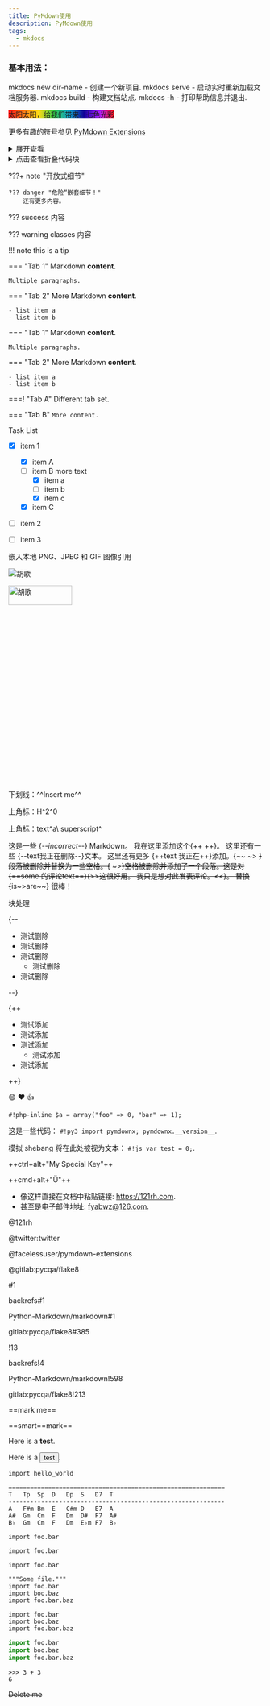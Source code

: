 ```yaml
---
title: PyMdown使用
description: PyMdown使用
tags:
  - mkdocs
---
```


### 基本用法：

mkdocs new dir-name - 创建一个新项目.
mkdocs serve - 启动实时重新加载文档服务器.
mkdocs build - 构建文档站点.
mkdocs -h - 打印帮助信息并退出.

<font style="background: linear-gradient( to right, #ff1616, #ff7716, #ffdc16, #36c945, #10a5ce, #0f0096, #a51eff, #ff1616);">太阳太阳，给我们带来，七色光彩</font>


更多有趣的符号参见 [PyMdown Extensions](https://facelessuser.github.io/pymdown-extensions/)



<details>
  <summary>展开查看</summary>
  <pre><code> 
     System.out.println("Hello");
  </code></pre>
</details>


<details>
<summary>点击查看折叠代码块</summary>
    System.out.println("Hello");
</details>

???+ note "开放式细节"

    ??? danger "危险“嵌套细节！"
        还有更多内容。

??? success
     内容

??? warning classes
     内容

!!! note
    this is a tip


=== "Tab 1"
    Markdown **content**.

    Multiple paragraphs.

=== "Tab 2"
    More Markdown **content**.

    - list item a
    - list item b


=== "Tab 1"
    Markdown **content**.

    Multiple paragraphs.

=== "Tab 2"
    More Markdown **content**.

    - list item a
    - list item b

===! "Tab A"
    Different tab set.

=== "Tab B"
    ```
    More content.
    ```


Task List

- [X] item 1
    * [X] item A
    * [ ] item B
        more text
        + [x] item a
        + [ ] item b
        + [x] item c
    * [X] item C
- [ ] item 2
- [ ] item 3


嵌入本地 PNG、JPEG 和 GIF 图像引用

![胡歌](https://qnimg.yi2.net/FhU9fQqfN0T7FmxlWv6sGUCJ2oss "胡歌")

<img src="https://qnimg.yi2.net/FhU9fQqfN0T7FmxlWv6sGUCJ2oss" alt="胡歌"
title="胡歌" width="50%" height="10%" />


下划线：^^Insert me^^

上角标：H^2^0

上角标：text^a\ superscript^

这是一些 {--*incorrect*--} Markdown。 我在这里添加这个{++ ++}。 这里还有一些 {--text我正在删除--}文本。 这里还有更多 {++text 我正在++}添加。{~~ ~>  ~~}段落被删除并替换为一些空格。{~~ ~>~~}空格被删除并添加了一个段落。这是对 {==some 的评论text==}{>>这很好用。 我只是想对此发表评论。<<}。 替换 {~~is~>are~~} 很棒！

块处理

{--

* 测试删除
* 测试删除
* 测试删除
     * 测试删除
* 测试删除

--}

{++

* 测试添加
* 测试添加
* 测试添加
     * 测试添加
* 测试添加

++}


:smile: :heart: :thumbsup:

`#!php-inline $a = array("foo" => 0, "bar" => 1);`

这是一些代码： `#!py3 import pymdownx; pymdownx.__version__`.

模拟 shebang 将在此处被视为文本： ` #!js var test = 0; `.

++ctrl+alt+"My Special Key"++

++cmd+alt+"&Uuml;"++

- 像这样直接在文档中粘贴链接: https://121rh.com.
- 甚至是电子邮件地址: fyabwz@126.com.

@121rh

@twitter:twitter


@facelessuser/pymdown-extensions

@gitlab:pycqa/flake8

#1

backrefs#1

Python-Markdown/markdown#1

gitlab:pycqa/flake8#385

!13

backrefs!4

Python-Markdown/markdown!598

gitlab:pycqa/flake8!213

==mark me==

==smart==mark==


<!--我们只允许 strip_comments 和 strip_js_on_attributes
      在这个例子中。 -->

Here is a <strong onclick="myFunction();">test</strong>.
<script>
    function myFunction(){
        alert("弹窗测试");
    }
</script>
Here is a <button onClick="myAlert()" >test</button>.
<script>
function myAlert(){
    alert("测试");
}
</script>


```{.python .extra-class #id linenums="1"}
import hello_world
```

```
============================================================
T	Tp	Sp	D	Dp	S	D7	T
------------------------------------------------------------
A	F#m	Bm	E	C#m	D	E7	A
A#	Gm	Cm	F	Dm	D#	F7	A#
B♭	Gm	Cm	F	Dm	E♭m	F7	B♭
```


```py3
import foo.bar
```

``` {linenums="1"}
import foo.bar
```

``` {linenums="2"}
import foo.bar
```

``` {linenums="1 1 2"}
"""Some file."""
import foo.bar
import boo.baz
import foo.bar.baz
```

```{.py3 title="My Cool Header"}
import foo.bar
import boo.baz
import foo.bar.baz
```

```python
import foo.bar
import boo.baz
import foo.bar.baz
```


```pycon
>>> 3 + 3
6
```

~~Delete me~~
